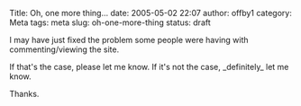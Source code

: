 Title: Oh, one more thing...
date: 2005-05-02 22:07
author: offby1
category: Meta
tags: meta
slug: oh-one-more-thing
status: draft

I may have just fixed the problem some people were having with commenting/viewing the site.

If that\'s the case, please let me know. If it\'s not the case, \_definitely\_ let me know.

Thanks.
